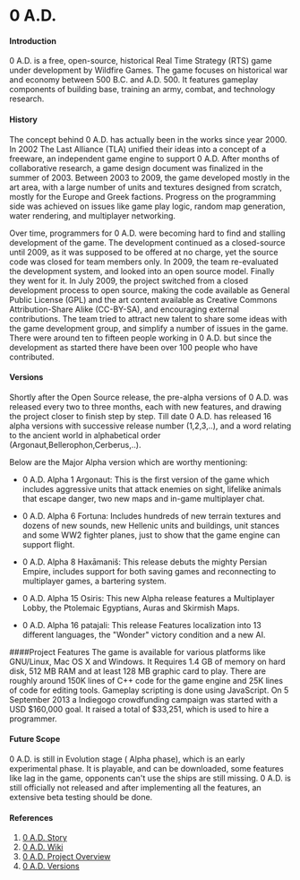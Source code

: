 0 A.D. 
=========

#### Introduction 	
0 A.D. is a free, open-source, historical Real Time Strategy (RTS) game under development by Wildfire Games. The game focuses on historical war and economy between 500 B.C. and A.D. 500. It features gameplay components of building base, training an army, combat, and technology research. 

#### History
The concept behind 0 A.D. has actually been in the works since year 2000. In 2002 The Last Alliance (TLA) unified their ideas into a concept of a freeware, an independent game engine to support 0 A.D. After months of collaborative research, a game design document was finalized in the summer of 2003. Between 2003 to 2009, the game developed mostly in the art area, with a large number of units and textures designed from scratch, mostly for the Europe and Greek factions. Progress on the programming side was achieved on issues like game play logic, random map generation, water rendering, and multiplayer networking.

Over time, programmers for 0 A.D. were becoming hard to find and stalling development of the game. The development continued as a closed-source until 2009, as it was supposed to be offered at no charge, yet the source code was closed for team members only. In 2009, the team re-evaluated the development system, and looked into an open source model. Finally they went for it. In July 2009, the project switched from a closed development process to open source, making the code available as General Public License (GPL) and the art content available as Creative Commons Attribution-Share Alike (CC-BY-SA), and encouraging external contributions. The team tried to attract new talent to share some ideas with the game development group, and simplify a number of issues in the game. There were around ten to fifteen people working in 0 A.D. but since the development as started there have been over 100 people who have contributed.

#### Versions
Shortly after the Open Source release, the pre-alpha versions of 0 A.D. was released every two to three months, each with new features, and drawing the project closer to finish step by step. Till date 0 A.D. has released 16 alpha versions with successive release number (1,2,3,..), and a word relating to the ancient world in alphabetical order (Argonaut,Bellerophon,Cerberus,..).

Below are the Major Alpha version which are worthy mentioning:

- 0 A.D. Alpha 1 Argonaut: This is the first version of the game which includes  aggressive units that attack enemies on sight, lifelike animals that escape danger, two new maps and in-game multiplayer chat.

- 0 A.D. Alpha 6 Fortuna: Includes hundreds of new terrain textures and dozens of new sounds, new Hellenic units and buildings, unit stances and some WW2 fighter planes, just to show that the game engine can support flight.

- 0 A.D. Alpha 8 Haxāmaniš: This release debuts the mighty Persian Empire, includes support for both saving games and reconnecting to multiplayer games, a bartering system.

- 0 A.D. Alpha 15 Osiris: This new Alpha release features a Multiplayer Lobby, the Ptolemaic Egyptians, Auras and Skirmish Maps.

- 0 A.D. Alpha 16 patajali: This release Features localization into 13 different languages, the "Wonder" victory condition and a new AI.

####Project Features
The game is available for various platforms like GNU/Linux, Mac OS X and Windows. It Requires 1.4 GB of memory on hard disk, 512 MB RAM and at least 128 MB graphic card to play. There are roughly around 150K lines of C++ code for the game engine and 25K lines of code for editing tools. Gameplay scripting is done using JavaScript. On 5 September 2013 a Indiegogo crowdfunding campaign was started with a USD $160,000 goal. It raised a total of $33,251, which is used to hire a programmer.

#### Future Scope
 0 A.D. is still in Evolution stage ( Alpha phase), which is an early experimental phase. It is playable, and can be downloaded, some features like lag in the game, opponents can't use the ships are still missing. 0 A.D. is still officially not released and after implementing all the features, an extensive beta testing should be done.

#### References
1.	[0 A.D. Story](http://play0ad.com/about/the-story-of-0-a-d/)
2.	[0 A.D. Wiki](http://en.wikipedia.org/wiki/0_A.D._(video_game))
3.	[0 A.D. Project Overview](http://play0ad.com/game-info/project-overview/)
4.	[0 A.D. Versions](http://www.moddb.com/games/0-ad/news/)

 
	
